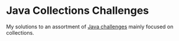 # Java Collections Challenges
My solutions to an assortment of [Java challenges](https://www.linkedin.com/learning/java-practice-collections/) mainly focused on collections.
